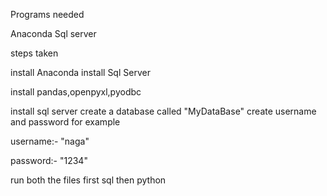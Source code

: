 Programs needed

Anaconda
Sql server

steps taken

install Anaconda
install Sql Server

install pandas,openpyxl,pyodbc

install sql server
create a database called "MyDataBase"
create username and password for example

username:- "naga"

password:- "1234"

run both the files
first sql then python
